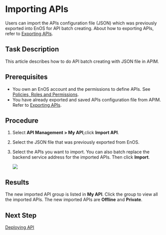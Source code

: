 # Importing APIs

Users can import the APIs configuration file (JSON) which was previously exported into EnOS for API batch creating. About how to exporting APIs, refer to [Exporting APIs](exporting_api).


## Task Description

This article describes how to do API batch creating with JSON file in APIM.

## Prerequisites

- You own an EnOS account and the permissions to define APIs. See [Policies, Roles and Permissions](/docs/enos/en/2.0.9/iam/concept/access_policy).
- You have already exported and saved APIs configuration file from APIM. Refer to [Exporting APIs](exporting_api).


## Procedure

1. Select **API Management > My API**,click **Import API**.

2. Select the JSON file that was previously exported from EnOS.

3. Select the APIs you want to import. You can also batch replace the backend service address for the imported APIs. Then click **Import**.

   ![](media/imp_choose.png)



## Results


The new imported API group is listed in **My API**. Click the group to view all the imported APIs. The new imported APIs are **Offline** and **Private**.




## Next Step

[Deploying API](deploying_api)
